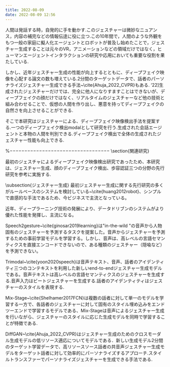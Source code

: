 ```yaml
---
title: 2022-08-09
date: 2022-08-09 12:56
---
```

人間は発話する時，自発的に手を動かす.このジェスチャーは微妙なニュアンス，内容の補完などの情報伝逹に役に立つ.この10年間で，人間のような外観をもつ一般の家庭に擬人化エージェントとロボットが普及し始めたことで，ジェスチャー生成することは元々のVR，アニメーションなどの領域だけではなく，ヒューマンエージェントインタラクションの研究や応用においても重要な役割を果たしている.

しかし、近年ジェスチャー生成の性能が向上するとともに、ディープフェイク映像を心配する論文の数も増えている.2分間のターゲットデータで、話者のパーソナライズジェスチャー生成できる手法~\cite{Ahuja_2022_CVPR}もある. ‘22]生成されたジェスチャーだけでは、完全に他人になりすますことはできないが、ディープフェイクの顔だけではなく、リアルタイムのジェスチャーなど他の技術と組み合わせることで、仮想の人間を作り出し、悪意を持ってディープフェイクの自然さを向上させることができる.

そこで本研究はジェスチャーによる、ディープフェイク映像検出手法を提案する.一つのディープフェイク検出modalとして研究を行う.生成された会話エージェントと本物の人間を判別できる.ディープフェイク検出で全体の生成されたジェスチャー性能も向上できる.




%−−−−−−−−−−−−−−−−−−−−−−−−−−−−−−−−−−
\section{関連研究}

最初のジェスチャによるディープフェイク映像検出研究であったため、本研究は、ジェスチャー生成、顔のディープフェイク検出、歩容認証三つの分野の先行研究を参考に実施する.

\subsection{ジェスチャー生成}
最初ジェスチャー生成に関する先行研究の多くがルールベースのシステムを検討している~\cite{huang2012robot}、シンプルで直感的な手法であるため、今ビジネスで主流となっている。

近年、ディープラーニング技術の発展により、データドリブンのシステムがより優れた性能を発揮し、主流になる。

Speech2gesture~\cite{ginosar2019learning}は"in-the-wild "の音声から人物固有のジェスチャーを予測するタスクを提案した。音声からジェスチャーを予測するための事前学習モデルを学習する。しかし、音声は、高レベルの言語セマンティクスを直接エンコードできないので、ある種類のジェスチャー（隠喩など）を予測できない。

Trimodal~\cite{yoon2020speech}は音声テキスト、音声、話者のアイデンティティ三つのコンテキストを利用した新しいend-to-endジェスチャー生成モデルである。音声テキストは高レベルの言語セマンティクスのジェスチャーを生成する.音声入力はビートジェスチャーを生成する.話者のアイデンティティはジェスチャーのスタイルを表現する.

Mix-Stage~\cite{Shelhamer2017FCN}は複数の話者に対して単一のモデルを学習する一方で、各話者のジェスチャーに対して固有のスタイル埋め込みをエンドツーエンドで学習するモデルである、Mix-Stageは音声によるジェスチャー生成を行いながら、ジェスチャーのスタイルに応じた生成モデルを同時で学習することが特徴である.

DiffGAN~\cite{Ahuja_2022_CVPR}はジェスチャー生成のためのクロスモーダル生成モデルの低リソース適応についてモデルである．新しい生成モデル2分間のターゲット学習データで、高リソースソース話者の共音声ジェスチャー生成モデルをターゲット話者に対して効率的にパーソナライズするアプローチ.スタイルトランスファーでパーソナライズジェスチャーを生成できる手法である.